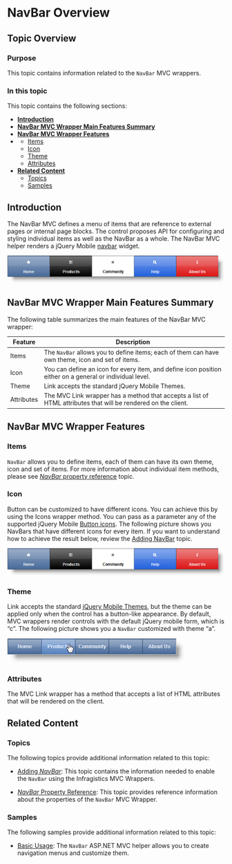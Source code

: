 ﻿<!--
|metadata|
{
    "fileName": "navbar-overview",
    "controlName": "NavBar",
    "tags": ["Getting Started","MVC","Navigation"]
}
|metadata|
-->

# NavBar Overview

## Topic Overview

### Purpose

This topic contains information related to the `NavBar` MVC wrappers.

### In this topic

This topic contains the following sections:

-   [**Introduction**](#introduction)
-   [**NavBar MVC Wrapper Main Features Summary**](#summary)
-   [**NavBar MVC Wrapper Features**](#features)
-   -   [Items](#items)
    -   [Icon](#icon)
    -   [Theme](#theme)
    -   [Attributes](#attributes)
-   [**Related Content**](#related-content)
    -   [Topics](#topics)
    -   [Samples](#samples)


## <a id="introduction"></a> Introduction

The NavBar MVC defines a menu of items that are reference to external pages or internal page blocks. The control proposes API for configuring and styling individual items as well as the NavBar as a whole. The NavBar MVC helper renders a jQuery Mobile [navbar](http://jquerymobile.com/demos/1.1.1/docs/toolbars/docs-headers.html) widget.

![](images/02_NavBarOverview_1.png)



## <a id="summary"></a> NavBar MVC Wrapper Main Features Summary

The following table summarizes the main features of the NavBar MVC wrapper:

Feature | Description
---|---
Items | The `NavBar` allows you to define items; each of them can have own theme, icon and set of items.
Icon | You can define an icon for every item, and define icon position either on a general or individual level.
Theme | Link accepts the standard jQuery Mobile Themes.
Attributes | The MVC Link wrapper has a method that accepts a list of HTML attributes that will be rendered on the client.


## <a id="features"></a> NavBar MVC Wrapper Features

### <a id="items"></a> Items

`NavBar` allows you to define items, each of them can have its own theme, icon and set of items. For more information about individual item methods, please see [*NavBar* property reference](NavBar-Property-Reference.html) topic.

### <a id="icon"></a> Icon

Button can be customized to have different icons. You can achieve this by using the Icons wrapper method. You can pass as a parameter any of the supported jQuery Mobile [Button icons](http://jquerymobile.com/demos/1.1.1/docs/buttons/buttons-icons.html). The following picture shows you NavBars that have different icons for every item. If you want to understand how to achieve the result below, review the [Adding NavBar](Adding-NavBar.html) topic.

![](images/02_NavBarOverview_1.png)

### <a id="theme"></a> Theme

Link accepts the standard [jQuery Mobile Themes](http://jquerymobile.com/demos/1.1.1/docs/api/themes.html), but the theme can be applied only when the control has a button-like appearance. By default, MVC wrappers render controls with the default jQuery mobile form, which is “c”. The following picture shows you a `NavBar` customized with theme “a”.

![](images/02_NavBarOverview_3.png)

### <a id="attributes"></a> Attributes

The MVC Link wrapper has a method that accepts a list of HTML attributes that will be rendered on the client.



## <a id="related-content"></a> Related Content

### <a id="topics"></a> Topics

The following topics provide additional information related to this topic:

- [Adding *NavBar*](Adding-NavBar.html): This topic contains the information needed to enable the `NavBar` using the Infragistics MVC Wrappers.

- [*NavBar* Property Reference](NavBar-Property-Reference.html): This topic provides reference information about the properties of the `NavBar` MVC Wrapper.


### <a id="samples"></a> Samples

The following samples provide additional information related to this topic:

- [Basic Usage](%%SamplesUrl%%/mobile-navbar/basic-usage): The `NavBar` ASP.NET MVC helper allows you to create navigation menus and customize them.





 

 



